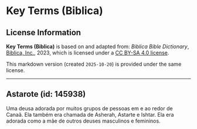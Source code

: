 # Key Terms (Biblica)

## License Information

**Key Terms (Biblica)** is based on and adapted from: _Biblica Bible Dictionary_, [Biblica, Inc.](https://www.biblica.com/), 2023, which is licensed under a [CC BY-SA 4.0 license](https://creativecommons.org/licenses/by-sa/4.0/legalcode.en).

This markdown version (created `2025-10-20`) is provided under the same license.



--------------------------------

## Astarote (id: 145938)

Uma deusa adorada por muitos grupos de pessoas em e ao redor de Canaã. Ela também era chamada de Asherah, Astarte e Ishtar. Ela era adorada como a mãe de outros deuses masculinos e femininos.


